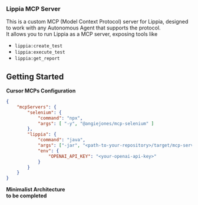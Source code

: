 ### Lippia MCP Server
This is a custom MCP (Model Context Protocol) server for Lippia, designed to work with any Autonomous Agent that supports the protocol.  
It allows you to run Lippia as a MCP server, exposing tools like
* `lippia:create_test`
* `lippia:execute_test`
* `lippia:get_report`

## Getting Started
__Cursor MCPs Configuration__

```json
{
    "mcpServers": {
        "selenium": {
            "command": "npx",
            "args": [ "-y", "@angiejones/mcp-selenium" ]
        },
        "lippia": {
            "command": "java",
            "args": ["-jar", "<path-to-your-repository>/target/mcp-server-1.0-SNAPSHOT.jar"],
            "env": {
                "OPENAI_API_KEY": "<your-openai-api-key>"
            }
        }
    }
}
```

__Minimalist Architecture__  
__to be completed__